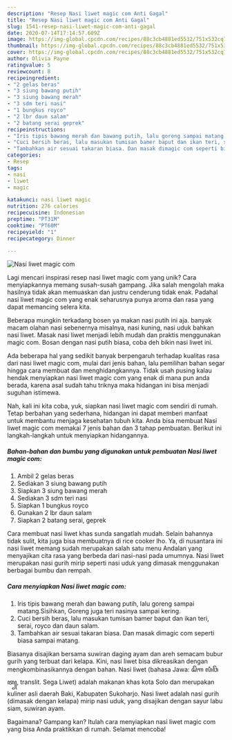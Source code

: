 ```yaml
---
description: "Resep Nasi liwet magic com Anti Gagal"
title: "Resep Nasi liwet magic com Anti Gagal"
slug: 1541-resep-nasi-liwet-magic-com-anti-gagal
date: 2020-07-14T17:14:57.609Z
image: https://img-global.cpcdn.com/recipes/88c3cb4881ed5532/751x532cq70/nasi-liwet-magic-com-foto-resep-utama.jpg
thumbnail: https://img-global.cpcdn.com/recipes/88c3cb4881ed5532/751x532cq70/nasi-liwet-magic-com-foto-resep-utama.jpg
cover: https://img-global.cpcdn.com/recipes/88c3cb4881ed5532/751x532cq70/nasi-liwet-magic-com-foto-resep-utama.jpg
author: Olivia Payne
ratingvalue: 5
reviewcount: 8
recipeingredient:
- "2 gelas beras"
- "3 siung bawang putih"
- "3 siung bawang merah"
- "3 sdm teri nasi"
- "1 bungkus royco"
- "2 lbr daun salam"
- "2 batang serai geprek"
recipeinstructions:
- "Iris tipis bawang merah dan bawang putih, lalu goreng sampai matang.Sisihkan, Goreng juga teri nasinya sampai kering."
- "Cuci bersih beras, lalu masukan tumisan bamer baput dan ikan teri, serai, royco dan daun salam."
- "Tambahkan air sesuai takaran biasa. Dan masak dimagic com seperti biasa sampai matang."
categories:
- Resep
tags:
- nasi
- liwet
- magic

katakunci: nasi liwet magic 
nutrition: 276 calories
recipecuisine: Indonesian
preptime: "PT31M"
cooktime: "PT60M"
recipeyield: "1"
recipecategory: Dinner

---
```



![Nasi liwet magic com](https://img-global.cpcdn.com/recipes/88c3cb4881ed5532/751x532cq70/nasi-liwet-magic-com-foto-resep-utama.jpg)

Lagi mencari inspirasi resep nasi liwet magic com yang unik? Cara menyiapkannya memang susah-susah gampang. Jika salah mengolah maka hasilnya tidak akan memuaskan dan justru cenderung tidak enak. Padahal nasi liwet magic com yang enak seharusnya punya aroma dan rasa yang dapat memancing selera kita.

Beberapa mungkin terkadang bosen ya makan nasi putih ini aja. banyak macam olahan nasi sebenernya misalnya, nasi kuning, nasi uduk bahkan nasi liwet. Masak nasi liwet menjadi lebih mudah dan praktis menggunakan magic com. Bosan dengan nasi putih biasa, coba deh bikin nasi liwet ini.

Ada beberapa hal yang sedikit banyak berpengaruh terhadap kualitas rasa dari nasi liwet magic com, mulai dari jenis bahan, lalu pemilihan bahan segar hingga cara membuat dan menghidangkannya. Tidak usah pusing kalau hendak menyiapkan nasi liwet magic com yang enak di mana pun anda berada, karena asal sudah tahu triknya maka hidangan ini bisa menjadi suguhan istimewa.


Nah, kali ini kita coba, yuk, siapkan nasi liwet magic com sendiri di rumah. Tetap berbahan yang sederhana, hidangan ini dapat memberi manfaat untuk membantu menjaga kesehatan tubuh kita. Anda bisa membuat Nasi liwet magic com memakai 7 jenis bahan dan 3 tahap pembuatan. Berikut ini langkah-langkah untuk menyiapkan hidangannya.

<!--inarticleads1-->

##### Bahan-bahan dan bumbu yang digunakan untuk pembuatan Nasi liwet magic com:

1. Ambil 2 gelas beras
1. Sediakan 3 siung bawang putih
1. Siapkan 3 siung bawang merah
1. Sediakan 3 sdm teri nasi
1. Siapkan 1 bungkus royco
1. Gunakan 2 lbr daun salam
1. Siapkan 2 batang serai, geprek


Cara membuat nasi liwet khas sunda sangatlah mudah. Selain bahannya tidak sulit, kita juga bisa membuatnya di rice cooker lho. Ya, di nusantara ini nasi liwet memang sudah merupakan salah satu menu Andalan yang menyajikan cita rasa yang berbeda dari nasi-nasi pada umumnya. Nasi liwet merupakan nasi gurih mirip seperti nasi uduk yang dimasak menggunakan berbagai bumbu dan rempah. 

<!--inarticleads2-->

##### Cara menyiapkan Nasi liwet magic com:

1. Iris tipis bawang merah dan bawang putih, lalu goreng sampai matang.Sisihkan, Goreng juga teri nasinya sampai kering.
1. Cuci bersih beras, lalu masukan tumisan bamer baput dan ikan teri, serai, royco dan daun salam.
1. Tambahkan air sesuai takaran biasa. Dan masak dimagic com seperti biasa sampai matang.


Biasanya disajikan bersama suwiran daging ayam dan areh semacam bubur gurih yang terbuat dari kelapa. Kini, nasi liwet bisa dikreasikan dengan mengkombinasikannya dengan bahan. Nasi liwet (bahasa Jawa: ꦱꦼꦒ ꦭꦶꦮꦼꦠ꧀, translit. Sega Liwet) adalah makanan khas kota Solo dan merupakan kuliner asli daerah Baki, Kabupaten Sukoharjo. Nasi liwet adalah nasi gurih (dimasak dengan kelapa) mirip nasi uduk, yang disajikan dengan sayur labu siam, suwiran ayam. 

Bagaimana? Gampang kan? Itulah cara menyiapkan nasi liwet magic com yang bisa Anda praktikkan di rumah. Selamat mencoba!
